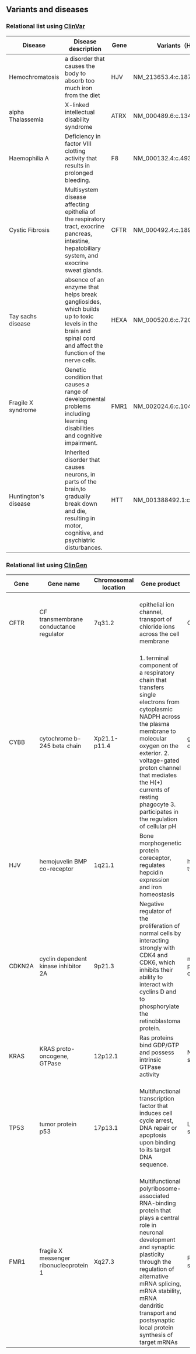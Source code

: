 ## Variants and diseases

### Relational list using [ClinVar](https://www.ncbi.nlm.nih.gov/clinvar/)

|Disease|Disease description|Gene|Variants（HGVS)|
|-------|-------------------|----|--------|
|Hemochromatosis|a disorder that causes the body to absorb too much iron from the diet|HJV|NM_213653.4:c.187C>T|
|alpha Thalassemia|X-linked intellectual disability syndrome|ATRX|NM_000489.6:c.134-2A>G|
|Haemophilia A|Deficiency in factor VIII clotting activity that results in prolonged bleeding.|F8|NM_000132.4:c.4936del| 
|Cystic Fibrosis|Multisystem disease affecting epithelia of the respiratory tract, exocrine pancreas, intestine, hepatobiliary system, and exocrine sweat glands.|CFTR|NM_000492.4:c.1891dupT|
|Tay sachs disease|absence of an enzyme that helps break gangliosides, which builds up to toxic levels in the brain and spinal cord and affect the function of the nerve cells.|HEXA|NM_000520.6:c.72G>A|
|Fragile X syndrome|Genetic condition that causes a range of developmental problems including learning disabilities and cognitive impairment.|FMR1|NM_002024.6:c.104+3_104+6del|
|Huntington's disease|Inherited disorder that causes neurons, in parts of the brain,to gradually break down and die, resulting in motor, cognitive, and psychiatric disturbances.|HTT|NM_001388492.1:c.54GCA[30]|


### Relational list using [ClinGen](https://clinicalgenome.org/)

|Gene|Gene name|Chromosomal location|Gene product|Disease|Disease description|
|----|---------|--------------------|------------|-------|-------------------|
|CFTR|CF transmembrane conductance regulator|7q31.2|epithelial ion channel, transport of chloride ions across the cell membrane|Cystic fibrosis|a genetic disorder characterized by the production of sweat with a high salt content and mucus secretions with an abnormal viscosity|
|CYBB|cytochrome b-245 beta chain|Xp21.1-p11.4|1. terminal component of a respiratory chain that transfers single electrons from cytoplasmic NADPH across the plasma membrane to molecular oxygen on the exterior. 2. voltage-gated proton channel that mediates the H(+) currents of resting phagocyte 3. participates in the regulation of cellular pH|granulomatous disease|primary immunodeficiency disorder of phagocytes resulting from impaired killing of bacteria and fungi.|
|HJV|hemojuvelin BMP co-receptor|1q21.1|Bone morphogenetic protein coreceptor, regulates hepcidin expression and iron homeostasis|hemochromatosis type 2A|Built up of iron in the body, which accumulates and leads to organ damage.|
|CDKN2A|cyclin dependent kinase inhibitor 2A|9p21.3|Negative regulator of the proliferation of normal cells by interacting strongly with CDK4 and CDK6, which inhibits their ability to interact with cyclins D and to phosphorylate the retinoblastoma protein.|melanoma-pancreatic cancer syndrome|increased risk of developing malignant melanoma and/or pancreatic cancer|
|KRAS|KRAS proto-oncogene, GTPase|12p12.1|Ras proteins bind GDP/GTP and possess intrinsic GTPase activity|Noonan syndrome|characterized by short stature, typical facial dysmorphism and congenital heart defects.|
|TP53|tumor protein p53|17p13.1|Multifunctional transcription factor that induces cell cycle arrest, DNA repair or apoptosis upon binding to its target DNA sequence.|Li-Fraumeni syndrome|A rare cancer predisposition syndrome characterized by the early-onset of multiple primary cancers such as breast cancer, soft tissue and bone sarcomas, brain tumors and adrenal cortical carcinoma.|
|FMR1|fragile X messenger ribonucleoprotein 1|Xq27.3|Multifunctional polyribosome-associated RNA-binding protein that plays a central role in neuronal development and synaptic plasticity through the regulation of alternative mRNA splicing, mRNA stability, mRNA dendritic transport and postsynaptic local protein synthesis of target mRNAs|Fragile X syndrome|a genetic disorder characterized by mild-to-moderate intellectual disability|
